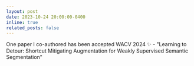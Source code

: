 ```yaml
---
layout: post
date: 2023-10-24 20:00:00-0400
inline: true
related_posts: false
---
```


One paper I co-authored has been accepted WACV 2024 :sparkles: - "Learning to Detour: Shortcut Mitigating Augmentation for Weakly Supervised Semantic Segmentation"
